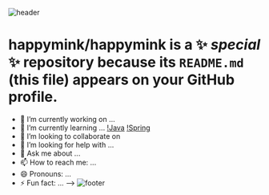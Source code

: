 ![header](https://capsule-render.vercel.app/api?type=wave&color=auto&height=300&section=header&text=Hi%20MinKyun🤗&fontSize=90&animation=twinkling&fontAlignY=40)

# **happymink/happymink** is a ✨ _special_ ✨ repository because its `README.md` (this file) appears on your GitHub profile.

- 🔭 I’m currently working on ...
- 🌱 I’m currently learning ... [!Java](https://img.shields.io/badge/-Java-orange) [!Spring](https://img.shields.io/badge/-Spring-brightgreen)
- 👯 I’m looking to collaborate on
- 🤔 I’m looking for help with ...
- 💬 Ask me about ...
- 📫 How to reach me: ...
- 😄 Pronouns: ...
- ⚡ Fun fact: ...
-->
![footer](https://capsule-render.vercel.app/api?section=footer)
